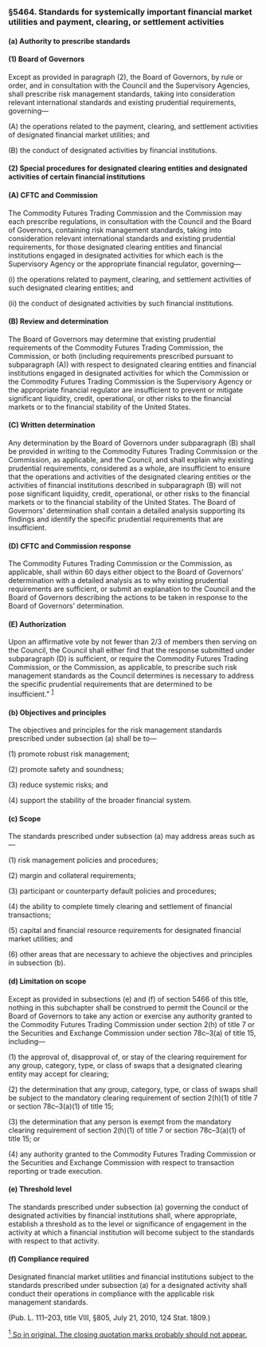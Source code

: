 ### §5464. Standards for systemically important financial market utilities and payment, clearing, or settlement activities ###

#### (a) Authority to prescribe standards ####

#### (1) Board of Governors ####

Except as provided in paragraph (2), the Board of Governors, by rule or order, and in consultation with the Council and the Supervisory Agencies, shall prescribe risk management standards, taking into consideration relevant international standards and existing prudential requirements, governing—

(A) the operations related to the payment, clearing, and settlement activities of designated financial market utilities; and

(B) the conduct of designated activities by financial institutions.

#### (2) Special procedures for designated clearing entities and designated activities of certain financial institutions ####

#### (A) CFTC and Commission ####

The Commodity Futures Trading Commission and the Commission may each prescribe regulations, in consultation with the Council and the Board of Governors, containing risk management standards, taking into consideration relevant international standards and existing prudential requirements, for those designated clearing entities and financial institutions engaged in designated activities for which each is the Supervisory Agency or the appropriate financial regulator, governing—

(i) the operations related to payment, clearing, and settlement activities of such designated clearing entities; and

(ii) the conduct of designated activities by such financial institutions.

#### (B) Review and determination ####

The Board of Governors may determine that existing prudential requirements of the Commodity Futures Trading Commission, the Commission, or both (including requirements prescribed pursuant to subparagraph (A)) with respect to designated clearing entities and financial institutions engaged in designated activities for which the Commission or the Commodity Futures Trading Commission is the Supervisory Agency or the appropriate financial regulator are insufficient to prevent or mitigate significant liquidity, credit, operational, or other risks to the financial markets or to the financial stability of the United States.

#### (C) Written determination ####

Any determination by the Board of Governors under subparagraph (B) shall be provided in writing to the Commodity Futures Trading Commission or the Commission, as applicable, and the Council, and shall explain why existing prudential requirements, considered as a whole, are insufficient to ensure that the operations and activities of the designated clearing entities or the activities of financial institutions described in subparagraph (B) will not pose significant liquidity, credit, operational, or other risks to the financial markets or to the financial stability of the United States. The Board of Governors’ determination shall contain a detailed analysis supporting its findings and identify the specific prudential requirements that are insufficient.

#### (D) CFTC and Commission response ####

The Commodity Futures Trading Commission or the Commission, as applicable, shall within 60 days either object to the Board of Governors’ determination with a detailed analysis as to why existing prudential requirements are sufficient, or submit an explanation to the Council and the Board of Governors describing the actions to be taken in response to the Board of Governors’ determination.

#### (E) Authorization ####

Upon an affirmative vote by not fewer than 2/3 of members then serving on the Council, the Council shall either find that the response submitted under subparagraph (D) is sufficient, or require the Commodity Futures Trading Commission, or the Commission, as applicable, to prescribe such risk management standards as the Council determines is necessary to address the specific prudential requirements that are determined to be insufficient.” <sup><a href="#5464_1_target" name="5464_1">1</a></sup>

#### (b) Objectives and principles ####

The objectives and principles for the risk management standards prescribed under subsection (a) shall be to—

(1) promote robust risk management;

(2) promote safety and soundness;

(3) reduce systemic risks; and

(4) support the stability of the broader financial system.

#### (c) Scope ####

The standards prescribed under subsection (a) may address areas such as—

(1) risk management policies and procedures;

(2) margin and collateral requirements;

(3) participant or counterparty default policies and procedures;

(4) the ability to complete timely clearing and settlement of financial transactions;

(5) capital and financial resource requirements for designated financial market utilities; and

(6) other areas that are necessary to achieve the objectives and principles in subsection (b).

#### (d) Limitation on scope ####

Except as provided in subsections (e) and (f) of section 5466 of this title, nothing in this subchapter shall be construed to permit the Council or the Board of Governors to take any action or exercise any authority granted to the Commodity Futures Trading Commission under section 2(h) of title 7 or the Securities and Exchange Commission under section 78c–3(a) of title 15, including—

(1) the approval of, disapproval of, or stay of the clearing requirement for any group, category, type, or class of swaps that a designated clearing entity may accept for clearing;

(2) the determination that any group, category, type, or class of swaps shall be subject to the mandatory clearing requirement of section 2(h)(1) of title 7 or section 78c–3(a)(1) of title 15;

(3) the determination that any person is exempt from the mandatory clearing requirement of section 2(h)(1) of title 7 or section 78c–3(a)(1) of title 15; or

(4) any authority granted to the Commodity Futures Trading Commission or the Securities and Exchange Commission with respect to transaction reporting or trade execution.

#### (e) Threshold level ####

The standards prescribed under subsection (a) governing the conduct of designated activities by financial institutions shall, where appropriate, establish a threshold as to the level or significance of engagement in the activity at which a financial institution will become subject to the standards with respect to that activity.

#### (f) Compliance required ####

Designated financial market utilities and financial institutions subject to the standards prescribed under subsection (a) for a designated activity shall conduct their operations in compliance with the applicable risk management standards.

(Pub. L. 111–203, title VIII, §805, July 21, 2010, 124 Stat. 1809.)

[<sup>1</sup> So in original. The closing quotation marks probably should not appear.](#5464_1)